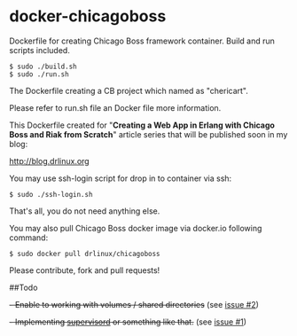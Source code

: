 docker-chicagoboss
==================

Dockerfile for creating Chicago Boss framework container. Build and run scripts included.

	$ sudo ./build.sh
	$ sudo ./run.sh


The Dockerfile creating a CB project which named as "chericart". 

Please refer to run.sh file an Docker file more information.

This Dockerfile created for "**Creating a Web App in Erlang with Chicago Boss and Riak from Scratch**" article series that will be published soon in my blog:

http://blog.drlinux.org

You may use ssh-login script for drop in to container via ssh: 

	$ sudo ./ssh-login.sh
	
That's all, you do not need anything else.

You may also pull Chicago Boss docker image via docker.io following command:

	$ sudo docker pull drlinux/chicagoboss
	
Please contribute, fork and pull requests!

##Todo

~~- Enable to working with volumes / shared directories~~ (see [issue #2](https://github.com/drlinux/docker-chicagoboss/issues/2))


~~- Implementing [supervisord](http://supervisord.org) or something like that.~~ (see [issue #1](https://github.com/drlinux/docker-chicagoboss/issues/1))

